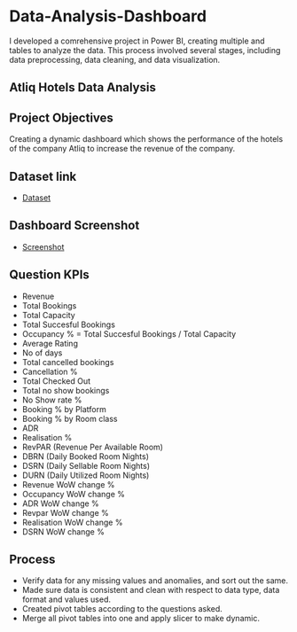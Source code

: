 # Data-Analysis-Dashboard
I developed a comrehensive project in Power BI, creating multiple and tables to analyze the data. This process involved several stages, including data preprocessing, data
cleaning, and data visualization.

## Atliq Hotels Data Analysis
## Project Objectives
Creating a dynamic dashboard which shows the performance of the hotels of the company Atliq to increase the revenue of the company.

## Dataset link
- <a href="https://drive.google.com/drive/folders/1hCkJA95kcpKV9XBn6ElczNzlvC--Us80?usp=sharing"> Dataset </a>
## Dashboard Screenshot
- <a href="https://github.com/vijayadityacoder/Data-Analysis-Dashboard/blob/main/Atliq%20hotels/Screenshot%202025-03-06%20131152.png"> Screenshot </a>

## Question KPIs
- Revenue
- Total Bookings
- Total Capacity
- Total Succesful Bookings
- Occupancy % = Total Succesful Bookings / Total Capacity
- Average Rating
- No of days
- Total cancelled bookings
- Cancellation %
- Total Checked Out
- Total no show bookings
- No Show rate %
- Booking % by Platform
- Booking % by Room class
- ADR 
- Realisation %
- RevPAR (Revenue Per Available Room)
- DBRN (Daily Booked Room Nights)
- DSRN (Daily Sellable Room Nights)
- DURN (Daily Utilized Room Nights)
- Revenue WoW change %
- Occupancy WoW change %
- ADR WoW change %
- Revpar WoW change %
- Realisation WoW change %
- DSRN WoW change %

## Process
- Verify data for any missing values and anomalies, and sort out the same.
- Made sure data is consistent and clean with respect to data type, data format and values used.
- Created pivot tables according to the questions asked.
- Merge all pivot tables into one and apply slicer to make dynamic.
